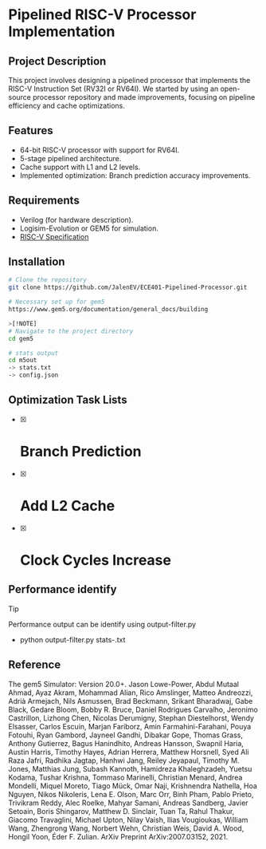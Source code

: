 # Pipelined RISC-V Processor Implementation

## Project Description
This project involves designing a pipelined processor that implements the RISC-V Instruction Set (RV32I or RV64I). We started by using an open-source processor repository and made improvements, focusing on pipeline efficiency and cache optimizations.

## Features
- 64-bit RISC-V processor with support for RV64I.
- 5-stage pipelined architecture.
- Cache support with L1 and L2 levels.
- Implemented optimization: Branch prediction accuracy improvements.

## Requirements
- Verilog (for hardware description).
- Logisim-Evolution or GEM5 for simulation.
- [RISC-V Specification](https://riscv.org/wp-content/uploads/2017/05/riscv-spec-v2.2.pdf)

## Installation
```bash
# Clone the repository
git clone https://github.com/JalenEV/ECE401-Pipelined-Processor.git

# Necessary set up for gem5
https://www.gem5.org/documentation/general_docs/building

>[!NOTE]
# Navigate to the project directory
cd gem5

# stats output 
cd m5out
-> stats.txt
-> config.json
```

## Optimization Task Lists

- [x] # Branch Prediction
- [x] # Add L2 Cache
- [x] # Clock Cycles Increase

## Performance identify

>[!TIP]
>Performance output can be identify using output-filter.py
> - python output-filter.py stats-<name>.txt

 ## Reference

 The gem5 Simulator: Version 20.0+. Jason Lowe-Power, Abdul Mutaal Ahmad, Ayaz Akram, Mohammad Alian, Rico Amslinger, Matteo Andreozzi, Adrià Armejach, Nils Asmussen, Brad Beckmann, Srikant Bharadwaj, Gabe Black, Gedare Bloom, Bobby R. Bruce, Daniel Rodrigues Carvalho, Jeronimo Castrillon, Lizhong Chen, Nicolas Derumigny, Stephan Diestelhorst, Wendy Elsasser, Carlos Escuin, Marjan Fariborz, Amin Farmahini-Farahani, Pouya Fotouhi, Ryan Gambord, Jayneel Gandhi, Dibakar Gope, Thomas Grass, Anthony Gutierrez, Bagus Hanindhito, Andreas Hansson, Swapnil Haria, Austin Harris, Timothy Hayes, Adrian Herrera, Matthew Horsnell, Syed Ali Raza Jafri, Radhika Jagtap, Hanhwi Jang, Reiley Jeyapaul, Timothy M. Jones, Matthias Jung, Subash Kannoth, Hamidreza Khaleghzadeh, Yuetsu Kodama, Tushar Krishna, Tommaso Marinelli, Christian Menard, Andrea Mondelli, Miquel Moreto, Tiago Mück, Omar Naji, Krishnendra Nathella, Hoa Nguyen, Nikos Nikoleris, Lena E. Olson, Marc Orr, Binh Pham, Pablo Prieto, Trivikram Reddy, Alec Roelke, Mahyar Samani, Andreas Sandberg, Javier Setoain, Boris Shingarov, Matthew D. Sinclair, Tuan Ta, Rahul Thakur, Giacomo Travaglini, Michael Upton, Nilay Vaish, Ilias Vougioukas, William Wang, Zhengrong Wang, Norbert Wehn, Christian Weis, David A. Wood, Hongil Yoon, Éder F. Zulian. ArXiv Preprint ArXiv:2007.03152, 2021.
